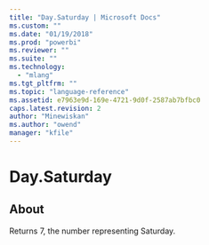 ```yaml
---
title: "Day.Saturday | Microsoft Docs"
ms.custom: ""
ms.date: "01/19/2018"
ms.prod: "powerbi"
ms.reviewer: ""
ms.suite: ""
ms.technology: 
  - "mlang"
ms.tgt_pltfrm: ""
ms.topic: "language-reference"
ms.assetid: e7963e9d-169e-4721-9d0f-2587ab7bfbc0
caps.latest.revision: 2
author: "Minewiskan"
ms.author: "owend"
manager: "kfile"
---
```

# Day.Saturday
## About
Returns 7, the number representing Saturday.

